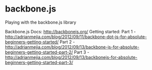 # backbone.js

Playing with the backbone.js library

Backbone.js Docs: http://backbonejs.org/
Getting started:
Part 1 - http://adrianmejia.com/blog/2012/09/11/backbone-dot-js-for-absolute-beginners-getting-started/
Part 2 - http://adrianmejia.com/blog/2012/09/13/backbone-js-for-absolute-beginners-getting-started-part-2/
Part 3 - http://adrianmejia.com/blog/2012/09/13/backbonejs-for-absolute-beginners-getting-started-part-3/